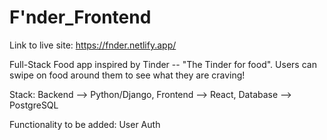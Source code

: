 # F'nder_Frontend

Link to live site: https://fnder.netlify.app/

Full-Stack Food app inspired by Tinder -- "The Tinder for food". Users can swipe on food around them to see what they are craving!

Stack: Backend --> Python/Django, Frontend --> React, Database --> PostgreSQL

Functionality to be added: User Auth
